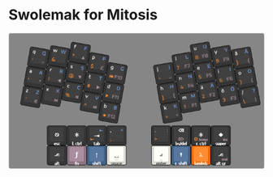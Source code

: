 Swolemak for Mitosis
====================

![Picture of keyboard layout Swolemak for mitosis](/keyboard/mitosis/swolemak-(mitosis-colemak-sv-se).png?raw=true "Swolemak layout")

